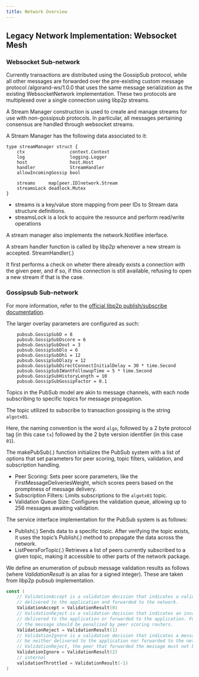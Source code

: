 ```yaml
---
title: Network Overview
---
```


## Legacy Network Implementation: Websocket Mesh

### Websocket Sub-network

Currently transactions are distributed using the GossipSub protocol, while all other messages are forwarded over the pre-existing custom message protocol /algorand-ws/1.0.0 that uses the same message serialization as the existing WebsocketNetwork implementation. These two protocols are multiplexed over a single connection using libp2p streams.

A Stream Manager construction is used to create and manage streams for use with non-gossipsub protocols. In particular, all messages pertaining consensus are handled through websocket streams.

A Stream Manager has the following data associated to it:

```
type streamManager struct {
	ctx                 context.Context
	log                 logging.Logger
	host                host.Host
	handler             StreamHandler
	allowIncomingGossip bool

	streams     map[peer.ID]network.Stream
	streamsLock deadlock.Mutex
}
```

- streams is a key/value store mapping from peer IDs to Stream data structure definitions.
- streamsLock is a lock to acquire the resource and perform read/write operations

A stream manager also implements the network.Notifiee interface.

A stream handler function is called by libp2p whenever a new stream is accepted.
StreamHandler(.)

It first performs a check on wheter there already exists a connection with the given peer,
and if so, if this connection is still available, refusing to open a new stream if that
is the case.

### Gossipsub Sub-network

For more information, refer to the [official libp2p publish/subscribe documentation](https://docs.libp2p.io/concepts/pubsub/overview/).

The larger overlay parameters are configured as such:

```
	pubsub.GossipSubD = 8
	pubsub.GossipSubDscore = 6
	pubsub.GossipSubDout = 3
	pubsub.GossipSubDlo = 6
	pubsub.GossipSubDhi = 12
	pubsub.GossipSubDlazy = 12
	pubsub.GossipSubDirectConnectInitialDelay = 30 * time.Second
	pubsub.GossipSubIWantFollowupTime = 5 * time.Second
	pubsub.GossipSubHistoryLength = 10
	pubsub.GossipSubGossipFactor = 0.1
```

Topics in the PubSub model are akin to message channels, with each node subscribing to specific topics for message propagation.

The topic utilized to subscribe to transaction gossiping is the string `algotx01`.

Here, the naming convention is the word `algo`, followed by a 2 byte protocol tag
(in this case `tx`) followed by the 2 byte version identifier (in this case `01`).

The makePubSub(.) function initializes the PubSub system with a list of options that set parameters for peer scoring, topic filters, validation, and subscription handling.

- Peer Scoring: Sets peer score parameters, like the FirstMessageDeliveriesWeight, which scores peers based on the promptness of message delivery.
- Subscription Filters: Limits subscriptions to the `algotx01` topic.
- Validation Queue Size: Configures the validation queue, allowing up to 256 messages awaiting validation.

The service interface implementation for the PubSub system is as follows:

- Publish(.)
  Sends data to a specific topic. After verifying the topic exists, it uses the topic’s Publish(.) method to propagate the data across the network.
- ListPeersForTopic(.)
  Retrieves a list of peers currently subscribed to a given topic, making it accessible to other parts of the network package.

We define an enumeration of pubsub message validation results as follows
(where $ValidationResult$ is an alias for a signed integer).
These are taken from libp2p pubsub implementation.

```go
const (
	// ValidationAccept is a validation decision that indicates a valid message that should be accepted and
	// delivered to the application and forwarded to the network.
	ValidationAccept = ValidationResult(0)
	// ValidationReject is a validation decision that indicates an invalid message that should not be
	// delivered to the application or forwarded to the application. Furthermore the peer that forwarded
	// the message should be penalized by peer scoring routers.
	ValidationReject = ValidationResult(1)
	// ValidationIgnore is a validation decision that indicates a message that should be ignored: it will
	// be neither delivered to the application nor forwarded to the network. However, in contrast to
	// ValidationReject, the peer that forwarded the message must not be penalized by peer scoring routers.
	ValidationIgnore = ValidationResult(2)
	// internal
	validationThrottled = ValidationResult(-1)
)
```
